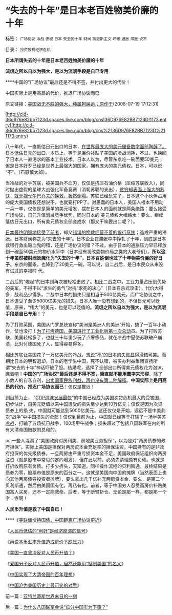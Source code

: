 # “失去的十年”是日本老百姓物美价廉的十年

标签： `广场协议` `冷战` `债权` `日本` `失去的十年` `财阀` `凯恩斯主义` `坏帐` `通胀` `滞胀` `说不` 

目录： `投资投机经济危机`

**日本所谓失去的十年是日本老百姓物美价廉的十年**

**流氓之所以自以为强大，是以为流氓手段是自已专用**

****中国的“广场协议”最后还是不得不签，并付出更大的代价！

中国实际上是用高昂的代价，推迟广场协议而已

原文链接：[美国战无不胜的强大，纯属狗屎运；原作于](../../../2008/7/19/美国战无不胜的强大，纯属狗屎运.md)(2008-07-19
17:12:31)

[http://cid-36d976e82bb7123d.spaces.live.com/blog/cns!36D976E82BB7123D!1173.entry](http://cid-36d976e82bb7123d.spaces.live.com/blog/cns%2136D976E82BB7123D%211173.entry)



八十年代，一直低估日元出口的日本，[在世界最庞大的美元储备数字面前陶醉了。日本低估日元的出](../../../2007/12/3/人民币升值与我国恶性通货膨胀的“不正当关系“.md)口，本质上，等于是廉价补贴了美国的冷战消耗，不过，也换回了日本人一直渴求的基本工业技术。日本人以为，尽管东京吃一碗面要50美元；但是日本好歹已经是世界上最强大的国家，拥有庞大的美元债权。日本，可以说
“不”。（石原慎太郎）。

当冷战的对手苏联，被美国兵不血刃，仅仅是挤压石油价格（压缩苏联收入），同时抛出虚假的星球大战强化军备竞赛（消耗苏联的支出），[贫穷却表面上强大的苏联，就无视弋尔巴乔夫的换救，轰然倒塌](../../../2009/2/19/250亿美元望远镜看透苏联崩溃真相.md)。苏联已经玩完了，日本这个小伙伴占用的庞大美国债权还想说不，也就要打PP了。对愚蠢的日本人，美国人根本不用动一兵一卒，仅仅是是简单的美元增发，摆在日本人的面前就是两条绝路：要么接受广场协议，日元升值消减竞争优势，同时日本的
美元债权大幅缩水；要么，继续低估日元出口，所有美元债权全部变成水（那又干嘛要出口呢？）。

[日本最终明智地接受了前者](../../../2009/3/19/美联储增持国债，中国距离广场协议更近.md)，却又[错误的挽救经营不善的银行系统](http://blog.sina.com.cn/s/blog_4debf6a60100ie7e.html?tj=1)；造成严重的滞胀。日本财阀称之为“失去的十年”。日本企业在滞胀中中挣扎了十年，到底是日本救银行救出吸血鬼的错，还是广场协议的错？不过，由于日本的通胀压力早已释放到一碗面50美元的物价水平中（日本没有发改委物价局之类的大老爷们）。**所以这十年虽然被财阀妖魔化为“失去的十年”，日本百姓倒也过了十年物美价廉的好日子**。东京的面条，也降到了20美元一碗。可以说，自二战后，是日本民众从来没有试过的幸福时
代。



二战后的“崛起”的日本则再次被轻松击败了。相比二战之中，工业力量占压倒优势的美军，不得不以“求生的勇气”对抗“求死的决心”（日本自杀式攻击），代价大得多，战利品少得多。二战中日本的损失只是相当于500亿美元，而广场协议之中，日本遭受了至少5000亿美元的损失。日本人唯一没有想到的，不但日元可以贬值，原来，“伟大”的美元，也是可以贬值的。**流氓之所以自以为强大，是以为流氓手段是自已专用**！？



为了打败英国，美国从门罗总统宣称“美洲是美洲人的美洲”开始，搞了一百年小动作，仗也没打！[为了打垮德国，美国进行了工业化后第一次总动](http://blog.sina.com.cn/s/blog_5563a64d0100g1x8.html)员。为了打败苏
联，美国轻松多了，也就三十年里少玩了点奢侈品，就在冷战中逼使苏联破产崩溃，比对付德国死了人，显得容易得多。



相比苏联让美国花了一万亿美元的冷战，[想说“不”的日本的失败显得滑稽可笑](../../../2009/12/11/疯狂的日本和明智的德国和法国的“卖国英雄”.md)。而相比日本的明智退却，日本的老学生中国，死不认错，被买办利益集团宣扬所谓“失去的十年”神话吓破了胆。结果呢，选择了全部出口所得美元债权花为泡沫，瞧着吧！**中国的“广场协议”最后还是不得不签，简直就不能用蠢字来形容**。除了小数人的自私自利，[出卖国家民族利益，再也没有第二种解释](../../../2007/10/28/漫谈人民币升值贬值及黄金及刘军洛宋鸿兵阴谋论.md)。**中国实际上是用高昂的代价，推迟广场协议而已**！仅仅是推迟！



到目前为止， “[GDP泡沫发展最快](../../../2009/12/28/追赶美国，或让中国越来越落后.md)”的中国已经成为美国次贷危机最大的受害国，初步估计，自美元贬值以来中国遭受的损失至少达到10万亿元；仅仅是因为次贷债券上的损
失，中国就可能达到5000亿美元。这还仅仅是开始，远远不是中美此次“战争”中中国损失的全部！仅仅到目前为止，[中国就已经等于打输了一场半美苏冷战](../../../2007/11/26/中国以超出历史所有战争损失的代价背走了世界通胀.md)，打输了五场抗日战争，100场甲午战争；损失超过了包括八国联军在内的所有大清帝国赔款的总和的。

ps:一些人混淆了“美国政府对房利美、房地美业务担保”，以为是对“两房债券的政府担保”。实际上美国是担保对两房资本金充足率的担保注资，中国持有的是非政府担保的优先级债券。一旦两房由严重亏损资本金不足，美国政府保证组织向两房注资（就是股市中常见的定向增发），但在此以前，必须先清理原有负债。也就是打折收购原有负债。打多少折头，天知道。同样操作流程的贝利斯通，最终结果是债券为零，股票市值是原来的百分之一。这就是美国向中国的摊牌（当然表面上也向其他两房债券投资者摊牌），要么拿出几千亿补充两房资本金，要么，是第二个贝利斯通，然后由美国国有化，再私有化。前者，等于中国穷人忍受高房价补贴美国富人买房，还不一定能救命。后者，等于断臂斩仓。无论是那一样，都是那一个字：疼啊！

**人民币升值是救了中国自已！**

****《[美联储增持国债，中国距离广场协议更近](../../../2009/3/19/美联储增持国债，中国距离广场协议更近.md)》

《[人民币低估的“利好”是经济崩溃的信号](../../../2007/10/14/人民币低估的“利好”是经济崩溃的信号.md)》

《[再说本币汇率升值造成房价下跌压力](../../../2009/5/7/再说本币汇率升值造成房价下跌压力.md)》

《[美国一直坚决反对人民币升值？](../../../2007/11/30/美国一直坚决反对人民币升值？.md)》

《[爱国分子反对人民币升值，居然还能用“抵制美国”的名义](../../../2007/12/1/以爱国的名义坚决反对人民币升值.md)》

《[中国实现了大清帝国的百年理想](http://pubworkss.blogspot.com/2009/03/blog-post.html)》

《[中国沦为美国历史上最可笑的对手](http://pubworkss.blogspot.com/2009/03/blog-post_20.html)》

前一篇：[亚特兰蒂斯世界末日的一刻](../../../2010/4/30/亚特兰蒂斯世界末日的一刻.md)

后一篇：[为什么八国联军会说“瓜分中国实为下策？”](../../../2010/5/3/为什么八国联军会说“瓜分中国实为下策？”.md)
